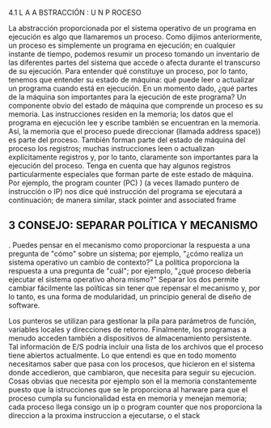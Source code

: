 4.1 L A A BSTRACCIÓN : U N P ROCESO

La abstracción proporcionada por el sistema operativo de un programa en ejecución es algo que llamaremos un proceso. Como dijimos anteriormente, un proceso es simplemente un programa en ejecución; en cualquier instante de tiempo, podemos resumir un proceso tomando un inventario de las diferentes partes del sistema que accede o afecta durante el transcurso de su ejecución. Para entender qué constituye un proceso, por lo tanto, tenemos que entender su estado de máquina: qué puede leer o actualizar un programa cuando está en ejecución. En un momento dado, ¿qué partes de la máquina son importantes para la ejecución de este programa? Un componente obvio del estado de máquina que comprende un proceso es su memoria. Las instrucciones residen en la memoria; los datos que el programa en ejecución lee y escribe también se encuentran en la memoria. Así, la memoria que el proceso puede direccionar (llamada address space)) es parte del proceso. También forman parte del estado de máquina del proceso los registros; muchas instrucciones leen o actualizan explícitamente registros y, por lo tanto, claramente son importantes para la ejecución del proceso. Tenga en cuenta que hay algunos registros particularmente especiales que forman parte de este estado de máquina. Por ejemplo, the program counter (PC) ) (a veces llamado puntero de instrucción o IP) nos dice qué instrucción del programa se ejecutará a continuación; de manera similar, stack pointer and associated frame


## 3 CONSEJO: SEPARAR POLÍTICA Y MECANISMO

. Puedes pensar en el mecanismo como proporcionar la respuesta a una pregunta de "cómo" sobre un sistema; por ejemplo, "¿cómo realiza un sistema operativo un cambio de contexto?" La política proporciona la respuesta a una pregunta de "cuál"; por ejemplo, "¿qué proceso debería ejecutar el sistema operativo ahora mismo?" Separar los dos permite cambiar fácilmente las políticas sin tener que repensar el mecanismo y, por lo tanto, es una forma de modularidad, un principio general de diseño de software.

Los punteros se utilizan para gestionar la pila para parámetros de función, variables locales y direcciones de retorno. Finalmente, los programas a menudo acceden también a dispositivos de almacenamiento persistente. Tal información de E/S podría incluir una lista de los archivos que el proceso tiene abiertos actualmente.
Lo que entendi es que en todo momento necesitamos saber que pasa con los procesos, que hicieron en el sistema donde accedieron, que cambiaron, que necesita para seguir su ejecucion. Cosas obvias que necesita por ejemplo son el la memoria constantemente puesto que la istrucciones que se le proporciona al harware para que el proceso cumpla su funcionalidad esta en memoria y menejan memoria; cada proceso llega consigo un ip o program counter que nos proporciona la direccion a la proxima instruccion a ejecutarse, o el stack  